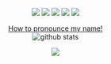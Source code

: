 <p align="center">
<a href= "https://blog.codedaokysu.com/"><img src="https://img.icons8.com/material-outlined/26/000000/ball-point-pen.png"/></a>
<a href= "https://www.linkedin.com/in/quangpro1610/"><img src="https://img.icons8.com/material-outlined/30/000000/linkedin.png"/></a>
<a href= "https://www.youtube.com/c/Viaiemradi321"><img src="https://img.icons8.com/material-outlined/30/000000/youtube.png"/></a>
<a href= "https://dev.to/quangpro1610"><img src="https://img.icons8.com/windows/32/000000/dev.png"/></a>
<a href= "https://twitter.com/quangpro1610"><img src="https://img.icons8.com/material-outlined/30/000000/twitter.png"/></a>
</p>
<p align="center">
  <a href="https://raw.githubusercontent.com/quangpro1610/quangpro1610/master/resources/quang.mp3">How to pronounce my name!</a></br>
  <img src="https://github-readme-stats.vercel.app/api/?username=quangpro1610&show_icons=true&title_color=fffffff&icon_color=000000&text_color=000000" alt="github stats"/></br>
</p>
<p align="center">
	<a href="https://github.com/muskanrani/github-readme-stats">
	  <img align="center" src="https://github-readme-stats.vercel.app/api/top-langs/?username=quangpro1610" />
	</a>
</p>